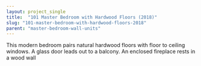```yaml
---
layout: project_single
title:  "101 Master Bedroom with Hardwood Floors (2018)"
slug: "101-master-bedroom-with-hardwood-floors-2018"
parent: "master-bedroom-wall-units"
---
```

This modern bedroom pairs natural hardwood floors with floor to ceiling windows. A glass door leads out to a balcony. An enclosed fireplace rests in a wood wall